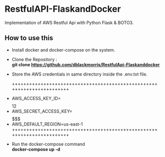 # RestfulAPI-FlaskandDocker
Implementation of AWS Restful Api with Python Flask & BOTO3.

## How to use this
* Install docker and docker-compose on the system.
* Clone the Repository : <br />
  **git clone https://github.com/dblackmorris/RestfulApi-Flaskanddocker**
* Store the AWS credentials in same directory inside the .env.txt file.

  +++++++++++++++++++++++++++++++++++++++++++++++++++++++++++++++++++++++
+	AWS_ACCESS_KEY_ID=$$$$$$$$$$$$12				
+	AWS_SECRET_ACCESS_KEY=$$$$$$$$$$$$$$$$$$$			
+	AWS_DEFAULT_REGION=us-east-1 					
  +++++++++++++++++++++++++++++++++++++++++++++++++++++++++++++++++++++++
* Run the docker-compose command <br />
  **docker-compose up -d**
